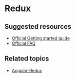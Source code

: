 # Redux

## Suggested resources

- [Official Getting started guide](https://redux.js.org/introduction/getting-started)
- [Official FAQ](https://redux.js.org/faq)

## Related topics

- [Angular-Redux](./angular-redux)
